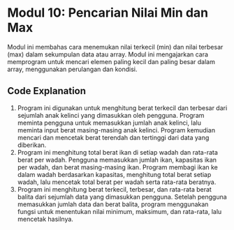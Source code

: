 # Modul 10: Pencarian Nilai Min dan Max
Modul ini membahas cara menemukan nilai terkecil (min) dan nilai terbesar (max) dalam sekumpulan data atau array. Modul ini mengajarkan cara memprogram untuk mencari elemen paling kecil dan paling besar dalam array, menggunakan perulangan dan kondisi. 

## Code Explanation
1. Program ini digunakan untuk menghitung berat terkecil dan terbesar dari sejumlah anak kelinci yang dimasukkan oleh pengguna. Program meminta pengguna untuk memasukkan jumlah anak kelinci, lalu meminta input berat masing-masing anak kelinci. Program kemudian mencari dan mencetak berat terendah dan tertinggi dari data yang diberikan.
2. Program ini menghitung total berat ikan di setiap wadah dan rata-rata berat per wadah. Pengguna memasukkan jumlah ikan, kapasitas ikan per wadah, dan berat masing-masing ikan. Program membagi ikan ke dalam wadah berdasarkan kapasitas, menghitung total berat setiap wadah, lalu mencetak total berat per wadah serta rata-rata beratnya.
3. Program ini menghitung berat terkecil, terbesar, dan rata-rata berat balita dari sejumlah data yang dimasukkan pengguna. Setelah pengguna memasukkan jumlah data dan berat balita, program menggunakan fungsi untuk menentukan nilai minimum, maksimum, dan rata-rata, lalu mencetak hasilnya.
